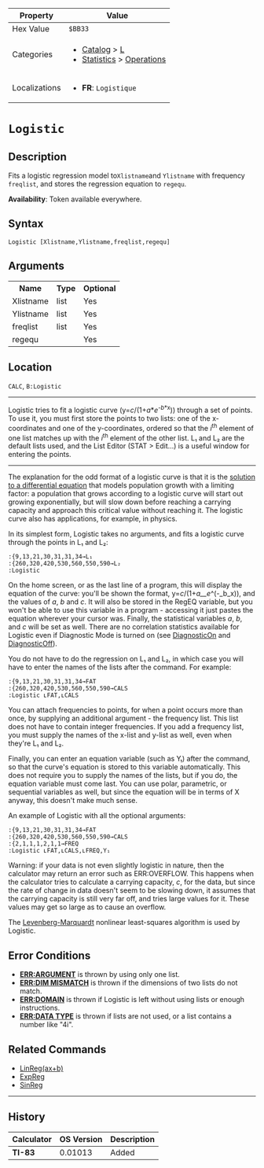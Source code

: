 | Property      | Value |
|---------------|-------|
| Hex Value     | `$BB33`|
| Categories    | <ul><li>[Catalog](<../categories/Catalog.md>) > [L](<../categories/Catalog.md#L>)</li><li>[Statistics](<../categories/Statistics.md>) > [Operations](<../categories/Statistics.md#Operations>)</li></ul> |
| Localizations | <ul><li><b>FR</b>: `Logistique `</li></ul> |

# `Logistic `

## Description
Fits a logistic regression model to` Xlistname `and `Ylistname` with frequency `freqlist`, and stores the regression equation to `regequ`.


<b>Availability</b>: Token available everywhere.

## Syntax
`Logistic [Xlistname,Ylistname,freqlist,regequ]`

## Arguments
<table>
<tr><th>Name</th><th>Type</th><th>Optional</th></tr>

<tr><td>Xlistname</td><td>list</td><td>Yes</td></tr>

<tr><td>Ylistname</td><td>list</td><td>Yes</td></tr>

<tr><td>freqlist</td><td>list</td><td>Yes</td></tr>

<tr><td>regequ</td><td></td><td>Yes</td></tr>

</table>

## Location
`CALC`, `B:Logistic`
<hr>

Logistic tries to fit a logistic curve (y=_c_/(1+_a_*_e_<sup>-<em>b</em>*x</sup>)) through a set of points. To use it, you must first store the points to two lists: one of the x-coordinates and one of the y-coordinates, ordered so that the _i_<sup>th</sup> element of one list matches up with the _i_<sup>th</sup> element of the other list. L₁ and L₂ are the default lists used, and the List Editor (STAT > Edit…) is a useful window for entering the points.

___

The explanation for the odd format of a logistic curve is that it is the [solution to a differential equation](https://mathworld.wolfram.com/LogisticEquation.html) that models population growth with a limiting factor: a population that grows according to a logistic curve will start out growing exponentially, but will slow down before reaching a carrying capacity and approach this critical value without reaching it. The logistic curve also has applications, for example, in physics.

In its simplest form, Logistic takes no arguments, and fits a logistic curve through the points in L₁ and L₂:

```ti-basic
:{9,13,21,30,31,31,34→L₁
:{260,320,420,530,560,550,590→L₂
:Logistic
```

On the home screen, or as the last line of a program, this will display the equation of the curve: you'll be shown the format, y=_c_/(1+_a__e_^(-_b_x)), and the values of _a_, _b_ and _c_. It will also be stored in the RegEQ variable, but you won't be able to use this variable in a program - accessing it just pastes the equation wherever your cursor was. Finally, the statistical variables _a_, _b_, and _c_ will be set as well. There are no correlation statistics available for Logistic even if Diagnostic Mode is turned on (see [DiagnosticOn](/diagnosticon) and [DiagnosticOff](/diagnosticoff)).

You do not have to do the regression on L₁ and L₂, in which case you will have to enter the names of the lists after the command. For example:

```ti-basic
:{9,13,21,30,31,31,34→FAT
:{260,320,420,530,560,550,590→CALS
:Logistic ʟFAT,ʟCALS
```

You can attach frequencies to points, for when a point occurs more than once, by supplying an additional argument - the frequency list. This list does not have to contain integer frequencies. If you add a frequency list, you must supply the names of the x-list and y-list as well, even when they're L₁ and L₂.

Finally, you can enter an equation variable (such as Y₁) after the command, so that the curve's equation is stored to this variable automatically. This does not require you to supply the names of the lists, but if you do, the equation variable must come last. You can use polar, parametric, or sequential variables as well, but since the equation will be in terms of X anyway, this doesn't make much sense.

An example of Logistic with all the optional arguments:

```ti-basic
:{9,13,21,30,31,31,34→FAT
:{260,320,420,530,560,550,590→CALS
:{2,1,1,1,2,1,1→FREQ
:Logistic ʟFAT,ʟCALS,ʟFREQ,Y₁
```

Warning: if your data is not even slightly logistic in nature, then the calculator may return an error such as ERR:OVERFLOW. This happens when the calculator tries to calculate a carrying capacity, _c_, for the data, but since the rate of change in data doesn't seem to be slowing down, it assumes that the carrying capacity is still very far off, and tries large values for it. These values may get so large as to cause an overflow.

The [Levenberg-Marquardt](http://en.wikipedia.org/wiki/Levenberg-Marquardt_algorithm) nonlinear least-squares algorithm is used by Logistic.

## Error Conditions

*   **[ERR:ARGUMENT](/errors#argument)** is thrown by using only one list.
*   **[ERR:DIM MISMATCH](/errors#dimmismatch)** is thrown if the dimensions of two lists do not match.
*   **[ERR:DOMAIN](/errors#domain)** is thrown if Logistic is left without using lists or enough instructions.
*   **[ERR:DATA TYPE](/errors#datatype)** is thrown if lists are not used, or a list contains a number like "4i".

## Related Commands

*   [LinReg(ax+b)](/linreg-ax-b)
*   [ExpReg](/expreg)
*   [SinReg](/sinreg)

___

## History
| Calculator | OS Version | Description |
|------------|------------|-------------|
| <b>TI-83</b> | 0.01013 | Added |


